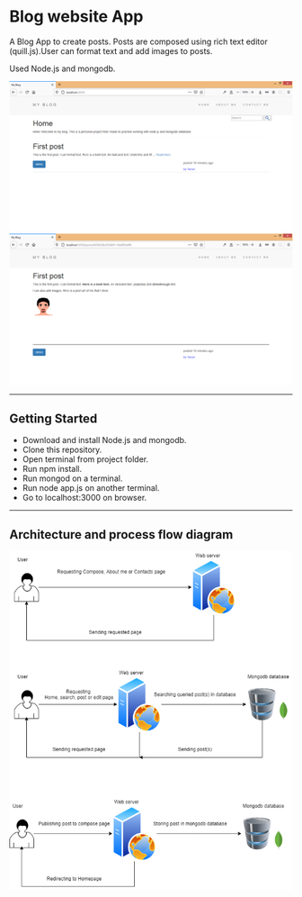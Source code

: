 # Blog website App

A Blog App to create posts. Posts are composed using rich text editor (quill.js).User can format text and add images to posts.

Used Node.js and mongodb.

![homepage](./homepage.png "homepage")
![postpage](./postpage.png "homepage")

---

## Getting Started

- Download and install Node.js and mongodb.
- Clone this repository.
- Open terminal from project folder.
- Run npm install.
- Run mongod on a terminal.
- Run node app.js on another terminal.
- Go to localhost:3000 on browser.

---

## Architecture and process flow diagram

![flow-diagram](./flow-diagram.png)

